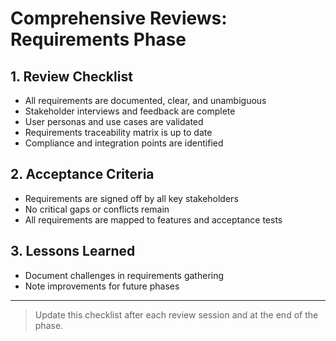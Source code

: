 # Comprehensive Reviews: Requirements Phase

## 1. Review Checklist
- All requirements are documented, clear, and unambiguous
- Stakeholder interviews and feedback are complete
- User personas and use cases are validated
- Requirements traceability matrix is up to date
- Compliance and integration points are identified

## 2. Acceptance Criteria
- Requirements are signed off by all key stakeholders
- No critical gaps or conflicts remain
- All requirements are mapped to features and acceptance tests

## 3. Lessons Learned
- Document challenges in requirements gathering
- Note improvements for future phases

---

> Update this checklist after each review session and at the end of the phase.
